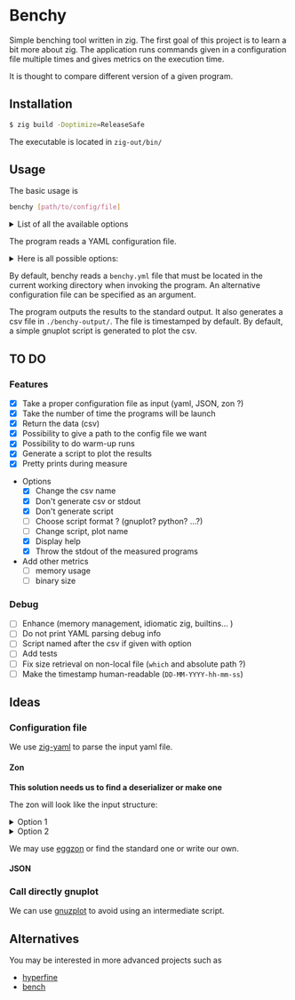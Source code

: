 # Benchy

Simple benching tool written in zig. The first goal of this project is to learn a bit more about zig.
The application runs commands given in a configuration file multiple times and gives metrics on the execution time.

It is thought to compare different version of a given program.

## Installation

```bash
$ zig build -Doptimize=ReleaseSafe
```
The executable is located in `zig-out/bin/`

## Usage

The basic usage is 

```bash
benchy [path/to/config/file]
```

<details>
<summary>List of all the available options</summary>

```
benchy --help
    -h, --help
            Display this help and exit

        --no-csv
            Don't write a csv file of the results

 
        --no-script
            Don't write a gnuplot script template (automatically selected if no csv is requested)       
        
        --no-stdout
            Don't print the results on the standard output

        --cmd-output
            Print measured program standard output

    -o, --csv-filename <str>
            Name to give to the output csv
```

</details>


The program reads a YAML configuration file.
<details>
<summary> Here is all possible options: </summary>

```yaml
nb_runs: 2                          # Number of runs per program
warmup: 2                           # Number of warm_ups to do
names: [ test1, my_super_test ]     # names of the tests
argvs: [ "./a.out 1", "./my_test" ] # Commands to run
```

</details>

By default, benchy reads a `benchy.yml` file that must be located in the current working directory when invoking the program.
An alternative configuration file can be specified as an argument.

The program outputs the results to the standard output.
It also generates a csv file in `./benchy-output/`. The file is timestamped by default.
By default, a simple gnuplot script is generated to plot the csv.

## TO DO

### Features

- [X] Take a proper configuration file as input (yaml, JSON, zon ?)
- [X] Take the number of time the programs will be launch
- [X] Return the data (csv)
- [X] Possibility to give a path to the config file we want
- [X] Possibility to do warm-up runs
- [X] Generate a script to plot the results
- [X] Pretty prints during measure
- Options
    - [X] Change the csv name
    - [X] Don't generate csv or stdout
    - [X] Don't generate script
    - [ ] Choose script format ? (gnuplot? python? ...?)
    - [ ] Change script, plot name
    - [X] Display help
    - [X] Throw the stdout of the measured programs
- Add other metrics
    - [ ] memory usage
    - [ ] binary size

### Debug

- [ ] Enhance (memory management, idiomatic zig, builtins... )
- [ ] Do not print YAML parsing debug info
- [ ] Script named after the csv if given with option
- [ ] Add tests
- [ ] Fix size retrieval on non-local file (`which` and absolute path ?)
- [ ] Make the timestamp human-readable (`DD-MM-YYYY-hh-mm-ss`)

## Ideas

### Configuration file

We use [zig-yaml](https://github.com/kubkon/zig-yaml) to parse the input yaml file.

#### Zon

**This solution needs us to find a deserializer or make one**

The zon will look like the input structure:

<details>
<summary> Option 1 </summary>

```zig
.{
    .name = "name of the bench",
    .nb_run = number_of_runs,
    .names = .{ "name of", "the programs" },
    .argvs = .{ 
        .{"./prog1"}, 
        .{"./prog2", "arg1", "arg2"}
    },
}
```

</details>

<details>
<summary> Option 2 </summary>

```zig
.{
    .name = "name of the bench",
    .nb_run = number_of_runs,
    .tests = .{
        .{
            .name = "name of",
            .argv = .{"./prog1"},
        },
        .{
            .name = "the program",
            .argv = .{ "./prog1", "arg1", "arg2" },
        },
    },
}
```

</details>

We may use [eggzon](https://github.com/ziglibs/eggzon) or find the standard one or write our own.

#### JSON

### Call directly gnuplot

We can use [gnuzplot](https://github.com/BlueAlmost/gnuzplot) to avoid using an intermediate script.

## Alternatives

You may be interested in more advanced projects such as
- [hyperfine](https://github.com/sharkdp/hyperfine)
- [bench](https://github.com/Gabriella439/bench)
